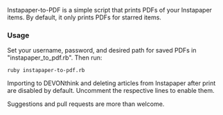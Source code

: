 Instapaper-to-PDF is a simple script that prints PDFs of your Instapaper items.
By default, it only prints PDFs for starred items.

### Usage
Set your username, password, and desired path for saved PDFs in "instapaper\_to\_pdf.rb". Then run:

    ruby instapaper-to-pdf.rb


Importing to DEVONthink and deleting articles from Instapaper after print are disabled by default. Uncomment the respective lines to enable them.


Suggestions and pull requests are more than welcome.